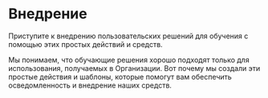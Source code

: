 # <a name="drive-adoption"></a>Внедрение

Приступите к внедрению пользовательских решений для обучения с помощью этих простых действий и средств. 

Мы понимаем, что обучающие решения хорошо подходят только для использования, получаемых в Организации.  Вот почему мы создали эти простые действия и шаблоны, которые помогут вам обеспечить осведомленность и внедрение наших средств.  




